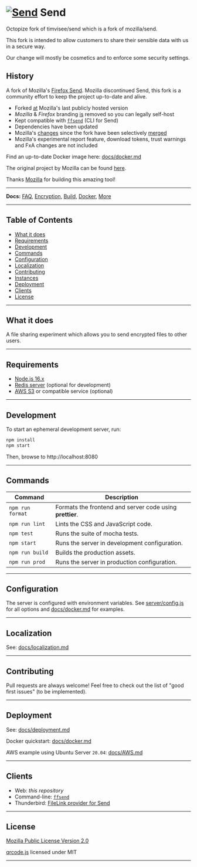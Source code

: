# [![Send](./assets/icon-64x64.png)](https://gitlab.com/timvisee/send/) Send

Octopize fork of timvisee/send which is a fork of mozilla/send.

This fork is intended to allow customers to share their sensible data with us in a secure way.

Our change will mostly be cosmetics and to enforce some security settings.


## History


A fork of Mozilla's [Firefox Send][mozilla-send].
Mozilla discontinued Send, this fork is a community effort to keep the project
up-to-date and alive.

- Forked [at][fork-commit] Mozilla's last publicly hosted version
- _Mozilla_ & _Firefox_ branding [is][remove-branding-pr] removed so you can legally self-host
- Kept compatible with [`ffsend`][ffsend] (CLI for Send)
- Dependencies have been updated
- Mozilla's [changes][mozilla-patches] since the fork have been selectively [merged][mozilla-patches-pr]
- Mozilla's experimental report feature, download tokens, trust warnings and FxA changes are not included

Find an up-to-date Docker image here: [docs/docker.md](docs/docker.md)

The original project by Mozilla can be found [here][mozilla-send].

Thanks [Mozilla][mozilla] for building this amazing tool!

[donate]: https://timvisee.com/donate
[ffsend]: https://github.com/timvisee/ffsend
[fork-commit]: https://gitlab.com/timvisee/send/-/commit/3e9be676413a6e1baaf6a354c180e91899d10bec
[mozilla-patches-pr]: https://gitlab.com/timvisee/send/-/merge_requests/3
[mozilla-patches]: https://gitlab.com/timvisee/send/-/compare/3e9be676413a6e1baaf6a354c180e91899d10bec...mozilla-master
[mozilla-send]: https://github.com/mozilla/send
[mozilla]: https://mozilla.org/
[remove-branding-pr]: https://gitlab.com/timvisee/send/-/merge_requests/2

---

**Docs:** [FAQ](docs/faq.md), [Encryption](docs/encryption.md), [Build](docs/build.md), [Docker](docs/docker.md), [More](docs/)

---

## Table of Contents

* [What it does](#what-it-does)
* [Requirements](#requirements)
* [Development](#development)
* [Commands](#commands)
* [Configuration](#configuration)
* [Localization](#localization)
* [Contributing](#contributing)
* [Instances](#instances)
* [Deployment](#deployment)
* [Clients](#clients)
* [License](#license)

---

## What it does

A file sharing experiment which allows you to send encrypted files to other users.

---

## Requirements

- [Node.js 16.x](https://nodejs.org/)
- [Redis server](https://redis.io/) (optional for development)
- [AWS S3](https://aws.amazon.com/s3/) or compatible service (optional)

---

## Development

To start an ephemeral development server, run:

```sh
npm install
npm start
```

Then, browse to http://localhost:8080

---

## Commands

| Command          | Description |
|------------------|-------------|
| `npm run format` | Formats the frontend and server code using **prettier**.
| `npm run lint`   | Lints the CSS and JavaScript code.
| `npm test`       | Runs the suite of mocha tests.
| `npm start`      | Runs the server in development configuration.
| `npm run build`  | Builds the production assets.
| `npm run prod`   | Runs the server in production configuration.

---

## Configuration

The server is configured with environment variables. See [server/config.js](server/config.js) for all options and [docs/docker.md](docs/docker.md) for examples.

---

## Localization

See: [docs/localization.md](docs/localization.md)

---

## Contributing

Pull requests are always welcome! Feel free to check out the list of "good first issues" (to be implemented).

---

## Deployment

See: [docs/deployment.md](docs/deployment.md)

Docker quickstart: [docs/docker.md](docs/docker.md)

AWS example using Ubuntu Server `20.04`: [docs/AWS.md](docs/AWS.md)

---

## Clients

- Web: _this repository_
- Command-line: [`ffsend`](https://github.com/timvisee/ffsend)
- Thunderbird: [FileLink provider for Send](https://addons.thunderbird.net/thunderbird/addon/filelink-provider-for-send/)

---

## License

[Mozilla Public License Version 2.0](LICENSE)

[qrcode.js](https://github.com/kazuhikoarase/qrcode-generator) licensed under MIT

---
